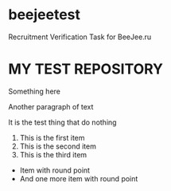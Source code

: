 # beejeetest
Recruitment Verification Task for BeeJee.ru

MY TEST REPOSITORY
===========

Something here

Another paragraph of text

<p>It is the test thing that do nothing</p>

1. This is the first item
2. This is the second item
3. This is the third item

* Item with round point
* And one more item with round point
